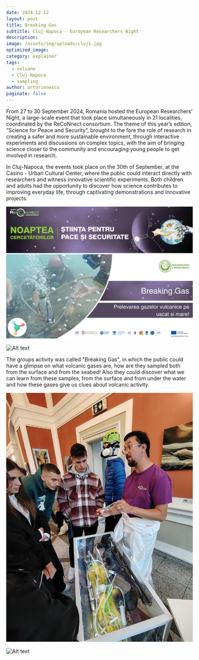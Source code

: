 ```yaml
---
date: 2024-12-12
layout: post
title: Breaking Gas
subtitle: Cluj-Napoca - European Researchers Night 
description: 
image: /assets/img/uploads/cluj1.jpg
optimized_image:
category: explainer
tags:
  - volcano
  - Cluj-Napoca
  - sampling
author: arturionescu
paginate: false
---
```


From 27 to 30 September 2024, Romania hosted the European Researchers’ Night, a large-scale event that took place simultaneously in 21 localities, coordinated by the ReCoNnect consortium. The theme of this year’s edition, “Science for Peace and Security”, brought to the fore the role of research in creating a safer and more sustainable environment, through interactive experiments and discussions on complex topics, with the aim of bringing science closer to the community and encouraging young people to get involved in research.

In Cluj-Napoca, the events took place on the 30th of September, at the Casino - Urban Cultural Center, where the public could interact directly with researchers and witness innovative scientific experiments. Both children and adults had the opportunity to discover how science contributes to improving everyday life, through captivating demonstrations and innovative projects.

![Alt text](/assets/img/uploads/cluj1.jpg "Breaking Gas poster")

![Alt text](/assets/img/uploads/cluj2.jpg "The group during the activities")

The groups activity was called "Breaking Gas", in which the public could have a glimpse on what volcanic gases are, how are they sampled both from the surface and from the seabed! Also they could discover what we can learn from these samples, from the surface and from under the water and how these gases give us clues about volcanic activity. 

![Alt text](/assets/img/uploads/cluj3.jpg "Sampling of gases on the surface...")

![Alt text](/assets/img/uploads/cluj4.jpg "...and demonstarting how sampling is done under the water.")
